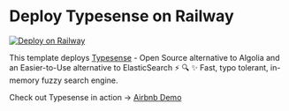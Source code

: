 
# Deploy Typesense on Railway

[![Deploy on Railway](https://railway.app/button.svg)](https://railway.app/new/template/E_QH7T?referralCode=jbgy83)

This template deploys [Typesense](https://github.com/typesense) - Open Source alternative to Algolia and an Easier-to-Use alternative to ElasticSearch ⚡ 🔍 ✨ Fast, typo tolerant, in-memory fuzzy search engine.

Check out Typesense in action -> [Airbnb Demo](https://airbnb-geosearch.typesense.org/)
